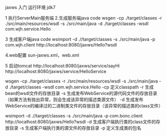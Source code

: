 jaxws 入门  运行环境 jdk7

1 执行ServerMain服务端
2.生成服务端java code
wsgen -cp ./target/classes -r ./src/main/resources/wsdl -s ./src/main/java -d ./target/classes -wsdl com.wjh.service.Hello

3 生成客户端java code
wsimport -d .//target/classes -s ./src/main/java -p com.wjh.client http://localhost:8080/jaxws/Hello?wsdl

4.web配置 sun-jaxws.xml，web.xml

5 启动tomcat
http://localhost:8080/jaxws/service/sayHi
http://localhost:8080/jaxws/service/HelloService


wsgen -cp ./target/classes -r ./src/main/resources/wsdl -s ./src/main/java -d ./target/classes -wsdl com.wjh.service.Hello
 -cp 定义classpath 
 -r 生成 bean的wsdl文件的存放目录 
 -s 生成发布WebService的源代码文件的存放目录（如果方法有抛出异常，则会生成该异常的描述类源文件） 
 -d 生成发布WebService的编译过的二进制类文件的存放目录（该异常的描述类的class文件）

wsimport -d .//target/classes -s ./src/main/java -p com.bonc.client http://localhost:8080/jaxws/Hello?wsdl
 -d 生成客户端执行类的class文件的存放目录
 -s 生成客户端执行类的源文件的存放目录
 -p 定义生成类的包名